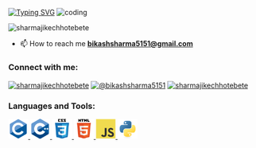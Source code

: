 <a href="https://git.io/typing-svg"><img src="https://readme-typing-svg.demolab.com?font=Fira+Code&size=26&pause=1000&color=FFFFFF&random=false&width=435&lines=%3EHi+%F0%9F%91%8B%2C+I'm+Bikash+kumar+sharma" alt="Typing SVG" /></a>
<img align="top" margin="auto" alt="coding" width="2000" height="300" src="https://github.com/sharmajikechhotebete/sharmajikechhotebete/blob/main/hack-hacking.gif">

<p align="left"> <img src="https://komarev.com/ghpvc/?username=sharmajikechhotebete&label=Profile%20views&color=0e75b6&style=flat" alt="sharmajikechhotebete" /> </p>

- 📫 How to reach me **bikashsharma5151@gmail.com**

<h3 align="left">Connect with me:</h3>
<p align="left">
<a href="https://instagram.com/sharmajikechhotebete" target="blank"><img align="center" src="https://raw.githubusercontent.com/rahuldkjain/github-profile-readme-generator/master/src/images/icons/Social/instagram.svg" alt="sharmajikechhotebete" height="30" width="40" /></a>
<a href="https://www.hackerrank.com/@bikashsharma5151" target="blank"><img align="center" src="https://raw.githubusercontent.com/rahuldkjain/github-profile-readme-generator/master/src/images/icons/Social/hackerrank.svg" alt="@bikashsharma5151" height="30" width="40" /></a>
<a href="https://codeforces.com/profile/sharmajikechhotebete" target="blank"><img align="center" src="https://raw.githubusercontent.com/rahuldkjain/github-profile-readme-generator/master/src/images/icons/Social/codeforces.svg" alt="sharmajikechhotebete" height="30" width="40" /></a>
</p>

<h3 align="left">Languages and Tools:</h3>
<p align="left"> <a href="https://www.cprogramming.com/" target="_blank" rel="noreferrer"> <img src="https://raw.githubusercontent.com/devicons/devicon/master/icons/c/c-original.svg" alt="c" width="40" height="40"/> </a> <a href="https://www.w3schools.com/cpp/" target="_blank" rel="noreferrer"> <img src="https://raw.githubusercontent.com/devicons/devicon/master/icons/cplusplus/cplusplus-original.svg" alt="cplusplus" width="40" height="40"/> </a> <a href="https://www.w3schools.com/css/" target="_blank" rel="noreferrer"> <img src="https://raw.githubusercontent.com/devicons/devicon/master/icons/css3/css3-original-wordmark.svg" alt="css3" width="40" height="40"/> </a> <a href="https://www.w3.org/html/" target="_blank" rel="noreferrer"> <img src="https://raw.githubusercontent.com/devicons/devicon/master/icons/html5/html5-original-wordmark.svg" alt="html5" width="40" height="40"/> </a> <a href="https://developer.mozilla.org/en-US/docs/Web/JavaScript" target="_blank" rel="noreferrer"> <img src="https://raw.githubusercontent.com/devicons/devicon/master/icons/javascript/javascript-original.svg" alt="javascript" width="40" height="40"/> </a> <a href="https://www.python.org" target="_blank" rel="noreferrer"> <img src="https://raw.githubusercontent.com/devicons/devicon/master/icons/python/python-original.svg" alt="python" width="40" height="40"/> </a> </p>

